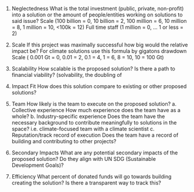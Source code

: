 1. Neglectedness
What is the total investment (public, private, non-profit) into a solution or the amount of people/entities working on solutions to said issue?
Scale (100 billion = 0, 10 billion = 2, 100 million = 6, 10 million = 8, 1 million = 10, <100k = 12)
Full time staff (1 million = 0, ... 1 or less = 2)

2. Scale 
If this project was maximally successful how big would the relative impact be? For climate solutions use this formula by gigatons drawdown
Scale ( 0.001 Gt = 0, 0.01 = 2, 0.1 = 4, 1 = 6, 8 = 10,  10 = 100 Gt)

3. Scalability
How scalable is the proposed solution? Is there a path to financial viability?
(solvability, the doubling of 

4. Impact Fit
How does this solution compare to existing or other proposed solutions?

5. Team
How likely is the team to execute on the proposed solution?
a. Collective experience
How much experience does the team have as a whole?
b. Industry-specific experience
Does the team have the necessary background to contribute meaningfully to solutions in the space? i.e. climate-focused team with a climate scientist
c. Reputation/track record of execution
Does the team have a record of building and contributing to other projects?

6. Secondary Impacts
What are any potential secondary impacts of the proposed solution? 
Do they align with UN SDG (Sustainable Development Goals)?

7. Efficiency
What percent of donated funds will go towards building creating the solution? Is there a transparent way to track this?
